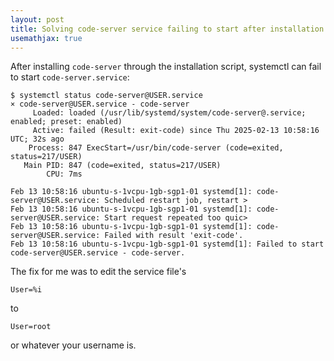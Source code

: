 ```yaml
---
layout: post
title: Solving code-server service failing to start after installation
usemathjax: true
---
```


After installing `code-server` through the installation script, systemctl can fail to start `code-server.service`:

```
$ systemctl status code-server@USER.service 
× code-server@USER.service - code-server
     Loaded: loaded (/usr/lib/systemd/system/code-server@.service; enabled; preset: enabled)
     Active: failed (Result: exit-code) since Thu 2025-02-13 10:58:16 UTC; 32s ago
    Process: 847 ExecStart=/usr/bin/code-server (code=exited, status=217/USER)
   Main PID: 847 (code=exited, status=217/USER)
        CPU: 7ms

Feb 13 10:58:16 ubuntu-s-1vcpu-1gb-sgp1-01 systemd[1]: code-server@USER.service: Scheduled restart job, restart >
Feb 13 10:58:16 ubuntu-s-1vcpu-1gb-sgp1-01 systemd[1]: code-server@USER.service: Start request repeated too quic>
Feb 13 10:58:16 ubuntu-s-1vcpu-1gb-sgp1-01 systemd[1]: code-server@USER.service: Failed with result 'exit-code'.
Feb 13 10:58:16 ubuntu-s-1vcpu-1gb-sgp1-01 systemd[1]: Failed to start code-server@USER.service - code-server.
```

The fix for me was to edit the service file's

```
User=%i
```

to 

```
User=root
```

or whatever your username is.
